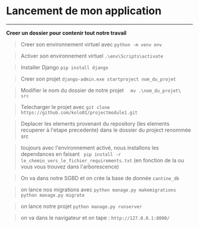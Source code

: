 # Lancement de mon application
****

**Creer un dossier pour contenir tout notre travail**



> Creer son environnement virtuel avec 
       `python -m venv env`
        
        
> Activer son environnement virtuel
    `.\env\Scripts\activate`
    
> Installer Django
    `pip install django`
    
> Creer son projet
    `django-admin.exe startproject nom_du_projet`
    
> Modifier le nom du dossier de notre projet 
      `  mv .\nom_du_projet\  src`
        
> Telecharger le projet avec 
     `git clone https://github.com/kolo01/projectmodule1.git`

>  Deplacer les elements provenant du repository (les elements recuperer à l'etape precedente) dans le dossier du project renommée src

> toujours avec l'environnement activé, nous installons les dependances en faisant 
    ` pip install -r le_chemin_vers_le_fichier_requirements.txt` (en fonction de la ou vous vous trouvez dans l'arborescence)
    
> On va dans notre SGBD et on crée la base de donnée 
`cantine_db`

> on lance nos migrations avec 
    `python manage.py makemigrations`
    `python manage.py migrate`

> on lance notre projet 
    `python manage.py runserver`
    
> on va dans le navigateur et on tape : 
    `http://127.0.0.1:8000/`


         

